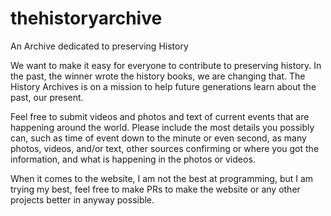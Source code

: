 # thehistoryarchive
An Archive dedicated to preserving History

We want to make it easy for everyone to contribute to preserving history. In the past, the winner wrote the history books, we are changing that. The History Archives is on a mission to help future generations learn about the past, our present.

Feel free to submit videos and photos and text of current events that are happening around the world. Please include the most details you possibly can, such as time of event down to the minute or even second, as many photos, videos, and/or text, other sources confirming or where you got the information, and what is happening in the photos or videos.

When it comes to the website, I am not the best at programming, but I am trying my best, feel free to make PRs to make the website or any other projects better in anyway possible.